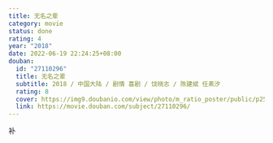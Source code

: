 ```yaml
---
title: 无名之辈
category: movie
status: done
rating: 4
year: "2018"
date: 2022-06-19 22:24:25+08:00
douban:
  id: "27110296"
  title: 无名之辈
  subtitle: 2018 / 中国大陆 / 剧情 喜剧 / 饶晓志 / 陈建斌 任素汐
  rating: 8
  cover: https://img9.doubanio.com/view/photo/m_ratio_poster/public/p2539661066.jpg
  link: https://movie.douban.com/subject/27110296/
---
```


补

